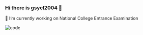 ### Hi there is gsycl2004 👋
🔭 I’m currently working on National College Entrance Examination

![code]("https://github-readme-stats.vercel.app/api/top-langs/?username=gsycl2004&layout=compact&hide_border=true")

<!--
**gsycl2004/gsycl2004** is a ✨ _special_ ✨ repository because its `README.md` (this file) appears on your GitHub profile.

Here are some ideas to get you started:

- 🔭 I’m currently working on ...
- 🌱 I’m currently learning ...
- 👯 I’m looking to collaborate on ...
- 🤔 I’m looking for help with ...
- 💬 Ask me about ...
- 📫 How to reach me: ...
- 😄 Pronouns: ...
- ⚡ Fun fact: ...
-->
